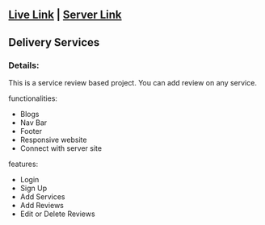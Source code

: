 ## [Live Link](https://delivery-services-22f9b.web.app/) | [Server Link](https://github.com/Joti07/Delivery-Service-server) 
## Delivery Services
### Details:
This is a service review based project. You can add review on any service.


functionalities:
- Blogs
- Nav Bar
- Footer
- Responsive website
- Connect with server site

features:
- Login
- Sign Up
- Add Services
- Add Reviews 
- Edit or Delete Reviews

 


